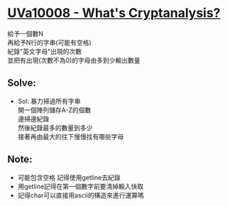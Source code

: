 # [UVa10008 - What's Cryptanalysis?](https://onlinejudge.org/index.php?option=com_onlinejudge&Itemid=8&page=show_problem&problem=949)

給予一個數N  
再給予N行的字串(可能有空格)  
紀錄"英文字母"出現的次數  
並把有出現(次數不為0)的字母由多到少輸出數量

## Solve:
- Sol:
暴力掃過所有字串  
開一個陣列儲存A-Z的個數  
邊掃邊紀錄   
然後紀錄最多的數量到多少  
接著再由最大的往下慢慢找有哪些字母

## Note:
- 可能包含空格 記得使用getline去紀錄
- 用getline記得在第一個數字前要清掉輸入快取
- 記得char可以直接用ascii的構造來進行運算嗎